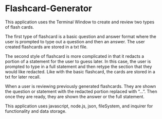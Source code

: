 # Flashcard-Generator

This application uses the Terminal Window to create and review two types of flash cards.

The first type of flashcard is a basic question and answer format where the user is prompted to type out a question and then an answer. The user created flashcards are stored in a txt file.

The second style of flashcard is more complicated in that it redacts a portion of a statement for the user to guess later. In this case, the user is prompted to type in a full statement and then retype the section that they would like redacted. Like with the basic flashcard, the cards are stored in a txt for later recall.

When a user is reviewing previously generated flashcards. They are shown the question or statement with the redacted portion replaced with “…”. Then once they are ready, they are shown the answer or the full statement.

This application uses javascript, node.js, json, fileSystem, and inquirer for functionality and data storage.